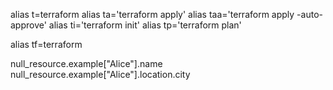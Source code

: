 alias t=terraform alias ta='terraform apply' alias taa='terraform apply -auto-approve' alias ti='terraform init' alias tp='terraform plan'

alias tf=terraform

null_resource.example["Alice"].name null_resource.example["Alice"].location.city